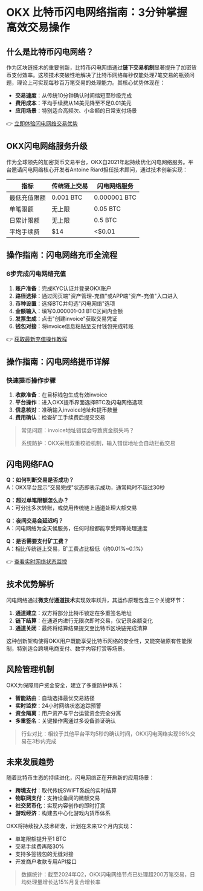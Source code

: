 # OKX 比特币闪电网络指南：3分钟掌握高效交易操作

## 什么是比特币闪电网络？

作为区块链技术的重要创新，比特币闪电网络通过**链下交易机制**显著提升了加密货币支付效率。这项技术突破性地解决了比特币网络每秒仅能处理7笔交易的瓶颈问题，理论上可实现每秒百万笔交易的处理能力。其核心优势体现在：

- **交易速度**：从传统10分钟确认时间缩短至秒级完成
- **费用成本**：平均手续费从14美元降至不足0.01美元
- **应用场景**：特别适合高频次、小金额的日常支付场景

👉 [立即体验闪电网络交易优势](https://bit.ly/okx_welcome)

## OKX闪电网络服务升级

作为全球领先的加密货币交易平台，OKX自2021年起持续优化闪电网络服务。平台邀请闪电网络核心开发者Antoine Riard担任技术顾问，通过技术创新实现：

| 指标          | 传统链上交易 | 闪电网络服务 |
|---------------|--------------|--------------|
| 最低充值限额  | 0.001 BTC    | 0.000001 BTC |
| 单笔限额      | 无上限       | 0.05 BTC     |
| 日累计限额    | 无上限       | 0.5 BTC      |
| 平均手续费    | $14          | <$0.01       |

## 操作指南：闪电网络充币全流程

### 6步完成闪电网络充值

1. **账户准备**：完成KYC认证并登录OKX账户
2. **路径选择**：通过网页端"资产管理-充值"或APP端"资产-充值"入口进入
3. **币种设置**：选择BTC并勾选"闪电网络"选项
4. **金额输入**：填写0.000001-0.1 BTC区间内金额
5. **发票生成**：点击"创建invoice"获取交易凭证
6. **钱包对接**：将invoice信息粘贴至支付钱包完成转账

👉 [获取最新充值操作教程](https://bit.ly/okx_welcome)

## 操作指南：闪电网络提币详解

### 快速提币操作步骤

1. **收款准备**：在目标钱包生成有效invoice
2. **平台操作**：进入OKX提币界面选择BTC及闪电网络选项
3. **信息核对**：准确输入invoice地址和提币数量
4. **费用确认**：检查矿工手续费后提交交易

> 常见问题：invoice地址错误会导致资金损失吗？
> 
> 系统防护：OKX采用双重校验机制，输入错误地址会自动拦截交易

## 闪电网络FAQ

**Q：如何判断交易是否成功？**  
A：OKX平台显示"交易完成"状态即表示成功，通常耗时不超过30秒

**Q：超过单笔限额怎么办？**  
A：可分批多次转账，或使用传统链上通道处理大额交易

**Q：夜间交易会延迟吗？**  
A：闪电网络为全天候服务，任何时段都能享受同等处理速度

**Q：是否需要支付矿工费？**  
A：相比传统链上交易，矿工费占比极低（约0.01%~0.1%）

👉 [查看实时网络状态监控](https://bit.ly/okx_welcome)

## 技术优势解析

闪电网络通过**微支付通道技术**实现效率跃升，其运作原理包含三个关键环节：

1. **通道建立**：双方将部分比特币锁定在多重签名地址
2. **链下结算**：在通道内进行无限次即时交易，仅记录余额变化
3. **通道关闭**：最终将结算结果提交至比特币区块链完成清算

这种创新架构使得OKX用户既能享受比特币网络的安全性，又能突破原有性能限制，特别适合跨境电商支付、数字内容打赏等场景。

## 风险管理机制

OKX为保障用户资金安全，建立了多重防护体系：

- **智能路由**：自动选择最优交易路径
- **实时监控**：24小时网络状态追踪预警
- **资金隔离**：用户资产与平台运营资金完全分离
- **多重签名**：关键操作需通过多设备验证确认

> 行业对比：相较于其他平台平均5秒的确认时间，OKX闪电网络实现98%交易在3秒内完成

## 未来发展趋势

随着比特币生态的持续进化，闪电网络正在开启新的应用场景：

- **跨境支付**：取代传统SWIFT系统的实时结算
- **物联网支付**：支持设备间的微额交易
- **社交货币化**：实现内容创作的即时打赏
- **游戏经济**：构建去中心化游戏内货币体系

OKX将持续投入技术研发，计划在未来12个月内实现：

- 单笔限额提升至1 BTC
- 交易手续费再降30%
- 支持多签钱包的无缝对接
- 开发商户收款专用API接口

> 数据统计：截至2024年Q2，OKX闪电网络节点已处理超200万笔交易，日均处理量增长达15%月复合增长率
